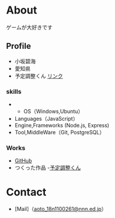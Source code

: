 
# About
ゲームが大好きです

## Profile
- 小坂碧海
- 愛知県
- 予定調整くん
[リンク](https://gentle-fjord-96901.herokuapp.com/)

### skills
- - OS（Windows,Ubuntu）
- Languages（JavaScript）
- Engine,Frameworks (Node.js, Express)
- Tool,MiddleWare（Git, PostgreSQL）

### Works
-  [GitHub](https://github.com/Nkouhekikai)
- つくった作品 
  -[予定調整くん](https://gentle-fjord-96901.herokuapp.com/)
  
# Contact
- [Mail]（aoto_18n1100261@nnn.ed.jp）
